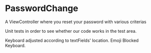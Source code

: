 # PasswordChange
A ViewController where you reset your password with various criterias

Unit tests in order to see whether our code works in the test area.

Keyboard adjusted according to textFields' location. Emoji Blocked Keyboard.

